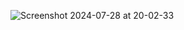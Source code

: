 ![Screenshot 2024-07-28 at 20-02-33 ](https://github.com/user-attachments/assets/161f7ed0-633f-4d34-9e19-96b63c326c9d)
